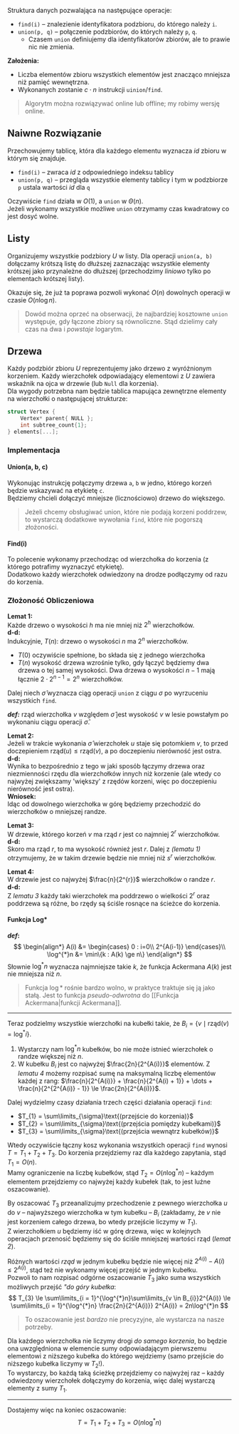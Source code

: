 Struktura danych pozwalająca na następujące operacje:

- `find(i)` – znalezienie identyfikatora podzbioru, do którego należy `i`.
- `union(p, q)` – połączenie podzbiorów, do których należy `p`, `q`.
	- Czasem `union` definiujemy dla identyfikatorów zbiorów, ale to prawie nic nie zmienia.

**Założenia:**

- Liczba elementów zbioru wszystkich elementów jest znacząco mniejsza niż pamięć wewnętrzna.
- Wykonanych zostanie $c \cdot n$ instrukcji `uinion`/`find`.

> Algorytm można rozwiązywać online lub offline; my robimy wersję online.

## Naiwne Rozwiązanie

Przechowujemy tablicę, która dla każdego elementu wyznacza *id* zbioru w którym się znajduje.

- `find(i)` – zwraca *id* z odpowiedniego indeksu tablicy
- `union(p, q)` – przegląda wszystkie elementy tablicy i tym w podzbiorze `p` ustala wartości *id* dla `q`

Oczywiście `find` działa w $O(1)$, a `union` w $\Theta(n)$.  
Jeżeli wykonamy wszystkie możliwe `union` otrzymamy czas kwadratowy co jest dosyć wolne.

## Listy

Organizujemy wszystkie podzbiory $U$ w listy. Dla operacji `union(a, b)` dołączamy krótszą listę do dłuższej zaznaczając wszystkie elementy krótszej jako przynależne do dłuższej (przechodzimy *liniowo* tylko po elementach krótszej listy).

Okazuje się, że już ta poprawa pozwoli wykonać $O(n)$ dowolnych operacji w czasie $O(n\log n)$.

> Dowód można oprzeć na obserwacji, że najbardziej kosztowne `union` występuje, gdy łączone zbiory są równoliczne. Stąd dzielimy cały czas na dwa i *powstaje* logarytm.

## Drzewa

Każdy podzbiór zbioru $U$ reprezentujemy jako drzewo z wyróżnionym korzeniem. Każdy wierzchołek odpowiadający elementowi z $U$ zawiera wskaźnik na ojca w drzewie (lub `Null` dla korzenia).  
Dla wygody potrzebna nam będzie tablica mapująca zewnętrzne elementy na wierzchołki o następującej strukturze:

```c
struct Vertex {
	Vertex* parent{ NULL };
	int subtree_count{1};
} elements[...];
```

### Implementacja

#### Union(a, b, c)

Wykonując instrukcję połączymy drzewa `a`, `b` w jedno, którego korzeń będzie wskazywać na etykietę `c`.  
Będziemy chcieli dołączyć mniejsze (licznościowo) drzewo do większego.

> Jeżeli chcemy obsługiwać union, które nie podają korzeni poddrzew, to wystarczą dodatkowe wywołania `find`, które nie pogorszą złożoności.

#### Find(i)

To polecenie wykonamy przechodząc od wierzchołka do korzenia (z którego potrafimy wyznaczyć etykietę).  
Dodatkowo każdy wierzchołek odwiedzony na drodze podłączymy od razu do korzenia.

### Złożoność Obliczeniowa

**Lemat 1:**  
Każde drzewo o wysokości $h$ ma nie mniej niż $2^h$ wierzchołków.  
**d-d:**  
Indukcyjnie, $T(n):$ drzewo o wysokości $n$ ma $2^n$ wierzchołków.

- $T(0)$ oczywiście spełnione, bo składa się z jednego wierzchołka
- $T(n)$ wysokość drzewa wzrośnie tylko, gdy łączyć będziemy dwa drzewa o tej samej wysokości. Dwa drzewa o wysokości $n-1$ mają łącznie $2\cdot2^{n-1} = 2^n$ wierzchołków.

Dalej niech  $\hat{\sigma}$ wyznacza ciąg operacji `union` z ciągu $\sigma$ po wyrzuceniu wszystkich `find`.

***def:*** $\text{rząd}$ wierzchołka $v$ względem $\hat{\sigma}$ jest wysokość $v$ w lesie powstałym po wykonaniu ciągu operacji $\hat\sigma$.

**Lemat 2:**  
Jeżeli w trakcie wykonania $\hat{\sigma}$ wierzchołek $u$ staje się potomkiem $v$, to przed doczepieniem $\text{rząd}(u) \le \text{rząd}(v)$, a po doczepieniu nierówność jest ostra.  
**d-d:**  
Wynika to bezpośrednio z tego w jaki sposób łączymy drzewa oraz niezmienności rzędu dla wierzchołków innych niż korzenie (ale wtedy co najwyżej zwiększamy 'większy' z rzędów korzeni, więc po doczepieniu nierówność jest ostra).  
**Wniosek:**  
Idąc od dowolnego wierzchołka w górę będziemy przechodzić do wierzchołków o mniejszej randze.

**Lemat 3:**  
W drzewie, którego korzeń $v$ ma rząd $r$ jest co najmniej $2^{r}$ wierzchołków.  
**d-d:**  
Skoro ma rząd $r$, to ma wysokość również jest $r$. Dalej z *(lematu 1)* otrzymujemy, że w takim drzewie będzie nie mniej niż $s^{r}$ wierzchołków.

**Lemat 4:**  
W drzewie jest co najwyżej $\frac{n}{2^{r}}$ wierzchołków o randze $r$.  
**d-d:**  
Z *lematu 3* każdy taki wierzchołek ma poddrzewo o wielkości $2^{r}$ oraz poddrzewa są różne, bo rzędy są ściśle rosnące na ścieżce do korzenia.

#### Funkcja Log*

***def*:**
$$
\begin{align*}
A(i) &= \begin{cases}
0 : i=0\\
2^{A(i-1)}
\end{cases}\\
\log^{*}n &= \min\{k : A(k) \ge n\}
\end{align*}
$$
Słownie $\log^{*} n$ wyznacza najmniejsze takie $k$, że funkcja Ackermana $A(k)$ jest nie mniejsza niż $n$.

> Funkcja $\log*$ rośnie bardzo wolno, w praktyce traktuje się ją jako stałą.
> Jest to funkcja *pseudo-odwrotna* do [[Funkcja Ackermana|funkcji Ackermana]].

---

Teraz podzielmy wszystkie wierzchołki na kubełki takie, że $B_{i} = \{v \mid \text{rząd}(v) = \log^{*} i\}$.

1. Wystarczy nam $\log^{*}n$ kubełków, bo nie może istnieć wierzchołek o randze większej niż $n$.
2. W kubełku $B_{i}$ jest co najwyżej $\frac{2n}{2^{A(i)}}$ elementów. Z *lematu 4* możemy rozpisać sumę na maksymalną liczbę elementów każdej z rang: $\frac{n}{2^{A(i)}} + \frac{n}{2^{A(i) + 1}} + \dots + \frac{n}{2^{2^{A(i)} - 1}} \le \frac{2n}{2^{A(i)}}$.

Dalej wydzielmy czasy działania trzech części działania operacji `find`:

- $T_{1} = \sum\limits_{\sigma}\text{(przejście do korzenia)}$
- $T_{2} = \sum\limits_{\sigma}\text{(przejścia pomiędzy kubełkami)}$
- $T_{3} = \sum\limits_{\sigma}\text{(przejścia wewnątrz kubełków)}$

Wtedy oczywiście łączny kosz wykonania wszystkich operacji `find` wynosi $T = T_{1} + T_{2} + T_{3}$.
Do korzenia przejdziemy raz dla każdego zapytania, stąd $T_{1} = O(n)$.  
Mamy ograniczenie na liczbę kubełków, stąd $T_{2} = O(n\log^{*}n)$ – każdym elementem przejdziemy co najwyżej każdy kubełek (tak, to jest luźne oszacowanie).

By oszacować $T_{3}$ przeanalizujmy przechodzenie z pewnego wierzchołka $u$ do $v$ – najwyższego wierzchołka w tym kubełku – $B_{i}$ (zakładamy, że $v$ nie jest korzeniem całego drzewa, bo wtedy przejście liczymy w $T_{1}$).  
Z wierzchołkiem $u$ będziemy iść w górę drzewa, więc w kolejnych operacjach przenosić będziemy się do ściśle mniejszej wartości $\text{rząd}$ (*lemat 2*).

Różnych wartości $rząd$ w jednym kubełku będzie nie więcej niż $2^{A(i)} - A(i) \le 2^{A(i)}$, stąd też nie wykonamy więcej przejść w jednym kubełku.  
Pozwoli to nam rozpisać odgórne oszacowanie $T_{3}$ jako suma wszystkich możliwych przejść *"do góry kubełka*:
$$
T_{3} \le \sum\limits_{i = 1}^{\log^{*}n}\sum\limits_{v \in B_{i}}2^{A(i)} \le \sum\limits_{i = 1}^{\log^{*}n} \frac{2n}{2^{A(i)}} 2^{A(i)} = 2n\log^{*}n
$$

> To oszacowanie jest *bardzo* nie precyzyjne, ale wystarcza na nasze potrzeby.

Dla każdego wierzchołka nie liczymy drogi *do samego korzenia*, bo będzie ona uwzględniona w elemencie sumy odpowiadającym pierwszemu elementowi z niższego kubełka do którego wejdziemy (samo przejście do niższego kubełka liczymy w $T_{2}$!).  
To wystarczy, bo każdą taką ścieżkę przejdziemy co najwyżej raz – każdy odwiedzony wierzchołek dołączymy do korzenia, więc dalej wystarczą elementy z sumy $T_{1}$.

---

Dostajemy więc na koniec oszacowanie:
$$
T = T_{1} + T_{2} + T_{3} = O(n\log^{*}n)
$$
